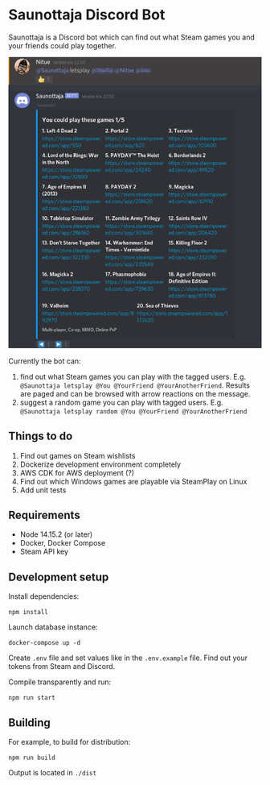 # Saunottaja Discord Bot

Saunottaja is a Discord bot which can find out what Steam games you and your friends could play together.

![Saunottaja letsplay command](doc/saunottaja-discord-bot.png)

Currently the bot can:

1. find out what Steam games you can play with the tagged users. E.g. `@Saunottaja letsplay @You @YourFriend @YourAnotherFriend`. Results are paged and can be browsed with arrow reactions on the message.
2. suggest a random game you can play with tagged users. E.g. `@Saunottaja letsplay random @You @YourFriend @YourAnotherFriend`

## Things to do

1. Find out games on Steam wishlists
2. Dockerize development environment completely
3. AWS CDK for AWS deployment (?)
4. Find out which Windows games are playable via SteamPlay on Linux
5. Add unit tests

## Requirements

* Node 14.15.2 (or later)
* Docker, Docker Compose
* Steam API key

## Development setup

Install dependencies:

    npm install

Launch database instance:

    docker-compose up -d

Create `.env` file and set values like in the `.env.example` file. Find out your tokens from Steam and Discord.

Compile transparently and run:

    npm run start

## Building

For example, to build for distribution:

    npm run build

Output is located in `./dist`
